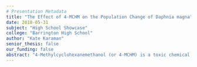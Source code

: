 ```yaml
---
# Presentation Metadata
title: "The Effect of 4-MCHM on the Population Change of Daphnia magna"
date: 2018-05-31
subject: "High School Showcase"
college: "Barrington High School"
author: "Kate Karaman"
senior_thesis: false
our_funding: false
abstract: "4-Methylcyclohexanemethanol (or 4-MCHM) is a toxic chemical used in coal power plants. A 2014 chemical spill released a crude form of 4-MCHM, greatly affecting the surrounding community and environment. This chemical is often used in factories to clean coal, and was thought to be safe to use. After the spill, 4-MCHM has been tested on mammals such as rats and guinea pigs, causing decreased activity and mortality. In humans it has caused skin irritation and gastrointestinal symptoms (nausea, diarrhea), and damage to DNA in human cells. The purpose of this experiment is to investigate the effect of 4-MCHM (a coal cleaning agent) on the population change in Daphnia magna. Experimenting with Daphnia magna will show the effect of 4-MCHM on a very crucial part of aquatic ecosystems. Since 4-MCHM was not available for purchase, a very similar compound was used. This compound, called 1,4-Cyclohexanedimethanol (or 1,4-CHDM), is closely similar in structure and toxicity.  If the chemical 1,4-CHDM (as a substitute for 4-MCHM) is related to mortality, then increasing concentrations will decrease Daphnia magna population size over a period of 26 days. This experiment was divided into three parts due to time constraints. In the first and second part, Daphnia magna were contained in 4 plastic containers, each filled with 100 ml of spring water. In the first part, the containers had concentrations of 1%, 0.1%, 0.01%, and 0%(control) of 1,4-CHDM. The concentrations for the 2nd part were 0.001%, 0.0005%, 0.0001%, and 0%(control) of 1,4-CHDM. The concentrations for the third part, which used three containers per concentration, were 0.064 g/L, 0.069 g/L, 0.074 g/L, and 0 g/L (control) of 1,4-CHDM. These third set of concentrations were ranged around the estimated amount of 4-MCHM that was originally released into the river. Since the concentrations were very small, they were prepared in a one-liter solution, from which 100 ml was taken for each container. 10 Daphnia magna were used for the first and third part, and 12 were used for the second part. The population size is recorded and fed every 72 hours, for 26 days in the first part, 14 days for the second, and 23 days for the third (due to time constraints). It can be concluded from the data that the addition of 1,4-CHDM caused a decrease in the population of Daphnia magna. This was shown in both the first and second parts, as the Daphnia magna had a high mortality rate, while the control group multiplied quickly. In the third part, the population fluctuated due to an initial error of uneven distribution of pregnant Daphnia magna over the habitats. However, after 23 days, the control group multiplied quickly while the other concentrations had an increasing mortality rate or their population stayed relatively constant. 1,4-CHDM, and therefore 4-MCHM, has a dangerous effect on the population of Daphnia Magna over a period of time. This could be caused by effects on reproductive health, egg development, respiratory damage, or other health problems contributing to the mortality of Daphnia Magna. From this study and further investigation it can possibly be observed that 4-MCHM causes serious health problems, and with further investigation, a safe limit can be applied to many industries."
---
```

